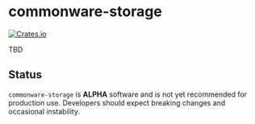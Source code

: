 # commonware-storage

[![Crates.io](https://img.shields.io/crates/v/commonware-storage.svg)](https://crates.io/crates/commonware-storage)

TBD

## Status 

`commonware-storage` is **ALPHA** software and is not yet recommended for production use. Developers should expect breaking changes and occasional instability.